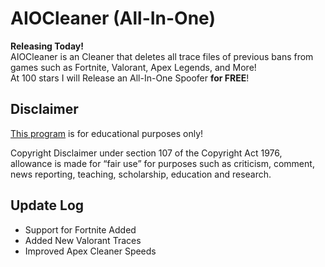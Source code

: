 # AIOCleaner (All-In-One)
**Releasing Today!**  
AIOCleaner is an Cleaner that deletes all trace files of previous bans from games such as Fortnite, Valorant, Apex Legends, and More!  
At 100 stars I will Release an All-In-One Spoofer **for FREE**!

## Disclaimer
[This program](https://github.com/NotSlater/AIOCleaner) is for educational purposes only!

Copyright Disclaimer under section 107 of the Copyright Act 1976, allowance is made for “fair use” for purposes such as criticism, comment, news reporting, teaching, scholarship, education and research.

## Update Log

* Support for Fortnite Added 
* Added New Valorant Traces
* Improved Apex Cleaner Speeds
